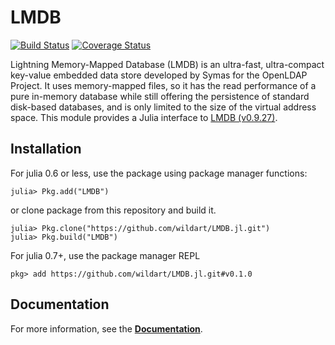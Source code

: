 # LMDB
[![Build Status](https://travis-ci.org/wildart/LMDB.jl.svg?branch=master)](https://travis-ci.org/wildart/LMDB.jl)
[![Coverage Status](https://img.shields.io/coveralls/wildart/LMDB.jl.svg)](https://coveralls.io/r/wildart/LMDB.jl)

Lightning Memory-Mapped Database (LMDB) is an ultra-fast, ultra-compact key-value embedded data store developed by Symas for the OpenLDAP Project. It uses memory-mapped files, so it has the read performance of a pure in-memory database while still offering the persistence of standard disk-based databases, and is only limited to the size of the virtual address space. This module provides a Julia interface to [LMDB (v0.9.27)](https://github.com/LMDB/lmdb).

## Installation
For julia 0.6 or less, use the package using package manager functions:

    julia> Pkg.add("LMDB")

or clone package from this repository and build it.

    julia> Pkg.clone("https://github.com/wildart/LMDB.jl.git")
    julia> Pkg.build("LMDB")

For julia 0.7+, use the package manager REPL

    pkg> add https://github.com/wildart/LMDB.jl.git#v0.1.0


## Documentation

For more information, see the **[Documentation](http://wildart.github.io/LMDB.jl/dev)**.
